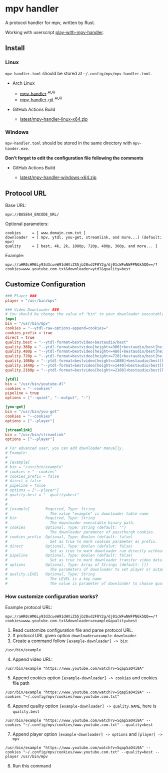 # mpv handler

A protocol handler for mpv, written by Rust.

Working with userscript [play-with-mpv-handler][mpv-handler-greasyfork].

## Install

### Linux

`mpv-handler.toml` should be stored at `~/.config/mpv/mpv-handler.toml`.

- Arch Linux

  - [mpv-handler](https://aur.archlinux.org/packages/mpv-handler/) <sup>AUR</sup>
  - [mpv-handler-git](https://aur.archlinux.org/packages/mpv-handler-git/) <sup>AUR</sup>

- GitHub Actions Build

  - [latest/mpv-handler-linux-x64.zip](https://github.com/akiirui/mpv-handler/releases/latest/download/mpv-handler-linux-x64.zip)

### Windows

`mpv-handler.toml` should be stored in the same directory with `mpv-hander.exe`.

**Don't forget to edit the configuration file following the comments**

- GitHub Actions Build

  - [latest/mpv-handler-windows-x64.zip](https://github.com/akiirui/mpv-handler/releases/latest/download/mpv-handler-windows-x64.zip)

## Protocol URL

Base URL:

```
mpv://BASE64_ENCODE_URL/
```

Optional parameters:

```
cookies     = [ www.domain.com.txt ]
downloader  = [ mpv, ytdl, you-get, streamlink, and more...] (default: mpv)
quality     = [ best, 4k, 2k, 1080p, 720p, 480p, 360p, and more... ]
```

Example:

```
mpv://aHR0cHM6Ly93d3cueW91dHViZS5jb20vd2F0Y2g/dj01cWFwNWFPNGk5QQ==/?cookies=www.youtube.com.txt&downloader=ytdl&quality=best
```

## Customize Configuration

```toml
### Player ###
player = "/usr/bin/mpv"

### Video Downloader ###
# You should be change the value of "bin" to your downloader executable binary path.
[mpv]
bin = "/usr/bin/mpv"
cookies = "--ytdl-raw-options-append=cookies="
cookies_prefix = true
direct = true
quality.best = "--ytdl-format=bestvideo+bestaudio/best"
quality.360p = "--ytdl-format=bestvideo[height<=360]+bestaudio/best[height<=360]/best"
quality.480p = "--ytdl-format=bestvideo[height<=480]+bestaudio/best[height<=480]/best"
quality.720p = "--ytdl-format=bestvideo[height<=720]+bestaudio/best[height<=720]/best"
quality.1080p = "--ytdl-format=bestvideo[height<=1080]+bestaudio/best[height<=1080]/best"
quality.1440p = "--ytdl-format=bestvideo[height<=1440]+bestaudio/best[height<=1440]/best"
quality.2160p = "--ytdl-format=bestvideo[height<=2160]+bestaudio/best[height<=2160]/best"

[ytdl]
bin = "/usr/bin/youtube-dl"
cookies = "--cookies"
pipeline = true
options = ["--quiet", "--output", "-"]

[you-get]
bin = "/usr/bin/you-get"
cookies = "--cookies"
options = ["--player"]

[streamlink]
bin = "/usr/bin/streamlink"
options = ["--player"]

# For advanced user, you can add downloader manually.
# Example:
#
# [example]
# bin = "/usr/bin/example"
# cookies = "--cookies"
# cookies_prefix = false
# direct = false
# pipeline = false
# options = ["--player"]
# quality.best = "--quality=best"
#
#
# [example]       Required, Type: String
#                   The value "example" is downloader table name
# bin             Required, Type: String
#                   The downloader executable binary path.
# cookies         Optional, Type: String (default: "")
#                   The downloader parameter of passthorgh cookies.
# cookies_prefix  Optional, Type: Boolen (default: false)
#                   Set as true to mark cookies parameter as prefix.
# direct          Optional, Type: Boolen (defalut: false)
#                   Set as true to mark downloader run directly without player.
# pipeline        Optional, Type: Boolen (default: false)
#                   Set as true to mark downloader transfer video data through pipeline.
# options         Optional, Type: Array of Strings (default: [])
#                   The parameters of downloader to set player or output.
# quality.LEVEL   Optional, Type: String
#                   The LEVEL is a key name
#                   The value is parameter of downloader to choose quality/format.
```

### How customize configuration works?

Example protocol URL:

```
mpv://aHR0cHM6Ly93d3cueW91dHViZS5jb20vd2F0Y2g/dj01cWFwNWFPNGk5QQ==/?cookies=www.youtube.com.txt&downloader=example&quality=best
```

1. Read customize configuration file and parse protocol URL.
2. If protocol URL given option `downloader=example-downloader`
3. Create a command follow `[example-downloader] -> bin`:

```
/usr/bin/example
```

4. Append video URL:

```
/usr/bin/example "https://www.youtube.com/watch?v=5qap5aO4i9A"
```

5. Append cookies option `[example-downloader] -> cookies` and cookies file path

```
/usr/bin/example "https://www.youtube.com/watch?v=5qap5aO4i9A" --cookies "~/.config/mpv/cookies/www.youtube.com.txt"
```

6. Append quailty option `[example-downloader] -> quality.NAME`, here is `quality.best`

```
/usr/bin/example "https://www.youtube.com/watch?v=5qap5aO4i9A" --cookies "~/.config/mpv/cookies/www.youtube.com.txt" --quality=best
```

7. Append player option `[example-downloader] -> options` and `[player] -> mpv`

```
/usr/bin/example "https://www.youtube.com/watch?v=5qap5aO4i9A" --cookies "~/.config/mpv/cookies/www.youtube.com.txt" --quality=best --player /usr/bin/mpv
```

8. Run this command

[mpv-handler-greasyfork]: https://greasyfork.org/scripts/416271-play-with-mpv
[play-with-mpv-handler]: https://github.com/akiirui/userscript/tree/main/play-with-mpv-handler
